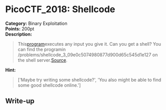 <!-- This markdown file is writeup template. -->

# PicoCTF_2018:  Shellcode

**Category:** Binary Exploitation  
**Points:** 200pt  
**Description:**

> This[program](//2018shell2.picoctf.com/static/eecdb0ace6d7c9f92f059ca8b44055d0/vuln)executes any input you give it. Can you get a shell? You can find the programin /problems/shellcode_3_09e0c5074980877d900d65c545d1e127 on the shell server.[Source](//2018shell2.picoctf.com/static/eecdb0ace6d7c9f92f059ca8b44055d0/vuln.c).

**Hint:**

> ['Maybe try writing some shellcode?', 'You also might be able to find some good shellcode online.']

## Write-up